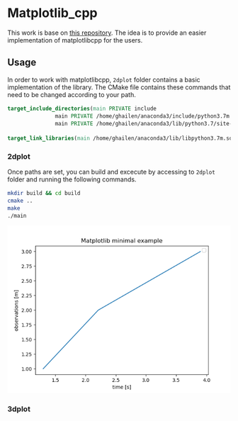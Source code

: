 # Matplotlib_cpp
This work is base on [this repository](https://github.com/lava/matplotlib-cpp). The idea is to provide an easier implementation of matplotlibcpp for the users.

## Usage
In order to work with matplotlibcpp, ```2dplot``` folder contains a basic implementation of the library. The CMake file contains these commands that need to be changed according to your path.

```cmake
target_include_directories(main PRIVATE include
			   main PRIVATE /home/ghailen/anaconda3/include/python3.7m
			   main PRIVATE /home/ghailen/anaconda3/lib/python3.7/site-packages/numpy/core/include)

target_link_libraries(main /home/ghailen/anaconda3/lib/libpython3.7m.so)

```
### 2dplot
Once paths are set, you can build and excecute by accessing to ```2dplot``` folder and running the following commands.
```bash
mkdir build && cd build
cmake ..
make
./main
```

![Image](https://github.com/Ghailen-Ben-Achour/Matplotlib_cpp/blob/main/images/2dplot.png)

### 3dplot
